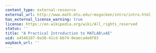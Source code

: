 ```yaml
---
content_type: external-resource
external_url: http://www.math.mtu.edu/~msgocken/intro/intro.html
has_external_license_warning: true
license: https://en.wikipedia.org/wiki/All_rights_reserved
status: ''
title: "A Practical Introduction to MATLAB\xAE"
uid: a4546107-0a38-41cd-bb74-0eaeca4e0f83
wayback_url: ''
---
```

